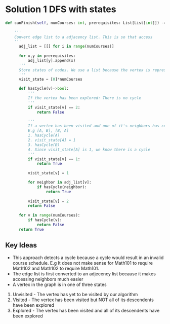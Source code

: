 # Solution 1 DFS with states

```python
def canFinish(self, numCourses: int, prerequisites: List[List[int]]) -> bool:
    
    '''
    Convert edge list to a adjacency list. This is so that access
    '''
      adj_list = [[] for i in range(numCourses)]
      
      for x,y in prerequisites:
          adj_list[y].append(x)
      '''
      Store states of nodes. We use a list because the vertex is represented as a number, which can be used to index a position in a list in constant time
      '''
      visit_state = [0]*numCourses

      def hasCycle(v)->bool:
          '''
          If the vertex has been explored: There is no cycle
          '''
          if visit_state[v] == 2:
              return False

          '''
          If a vertex has been visited and one of it's neighbors has come across it again, there is a cycle
          E.g [A, B], [B, A]
          1. hasCycle(A)
          2. visit_state[A] = 1
          3. hasCycle(B)
          4. Since visit_state[A] is 1, we know there is a cycle
          '''
          if visit_state[v] == 1:
              return True
         
          visit_state[v] = 1

          for neighbor in adj_list[v]:
              if hasCycle(neighbor):
                  return True
        
          visit_state[v] = 2
          return False
      
      for v in range(numCourses):
          if hasCycle(v):
              return False
      return True
```

## Key Ideas
 * This approach detects a cycle because a cycle would result in an invalid course schedule. E.g It does not make sense for Math101 to require Math102 and Math102 to require Math101.
 * The edge list is first converted to an adjecency list because it makes accessing neighbors much easier
 * A vertex in the graph is in one of three states
  1. Unvisited - The vertex has yet to be visited by our algorithm
  2. Visited -  The vertex has been visited but NOT all of its descendents have been explored
  3. Explored - The vertex has been visited and all of its descendents have been explored


